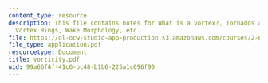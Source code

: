 ```yaml
---
content_type: resource
description: This file contains notes for What is a vortex?, Tornados and Water Spouts,
  Vortex Rings, Wake Morphology, etc.
file: https://ol-ocw-studio-app-production.s3.amazonaws.com/courses/2-011-introduction-to-ocean-science-and-engineering-spring-2006/99a66f4f41c6bc48b1b6225a1c696f90_vorticity.pdf
file_type: application/pdf
resourcetype: Document
title: vorticity.pdf
uid: 99a66f4f-41c6-bc48-b1b6-225a1c696f90
---
```

